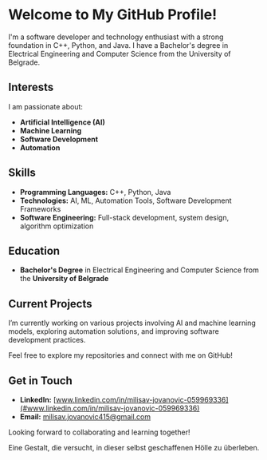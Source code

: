 # Welcome to My GitHub Profile!

I'm a software developer and technology enthusiast with a strong foundation in C++, Python, and Java. I have a Bachelor's degree in Electrical Engineering and Computer Science from the University of Belgrade.

##  Interests
I am passionate about:
- **Artificial Intelligence (AI)** 
- **Machine Learning** 
- **Software Development** 
- **Automation** 

##  Skills
- **Programming Languages:** C++, Python, Java
- **Technologies:** AI, ML, Automation Tools, Software Development Frameworks
- **Software Engineering:** Full-stack development, system design, algorithm optimization

##  Education
- **Bachelor's Degree** in Electrical Engineering and Computer Science from the **University of Belgrade**

##  Current Projects
I’m currently working on various projects involving AI and machine learning models, exploring automation solutions, and improving software development practices.

Feel free to explore my repositories and connect with me on GitHub!

##  Get in Touch
- **LinkedIn:** [www.linkedin.com/in/milisav-jovanovic-059969336](#www.linkedin.com/in/milisav-jovanovic-059969336)
- **Email:** [milisav.jovanovic415@gmail.com](#www.linkedin.com/in/milisav-jovanovic-059969336)

Looking forward to collaborating and learning together!

Eine Gestalt, die versucht, in dieser selbst geschaffenen Hölle zu überleben.
